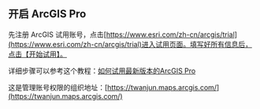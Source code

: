 ## 开启 ArcGIS Pro

先注册 ArcGIS 试用账号，点击[https://www.esri.com/zh-cn/arcgis/trial](https://www.esri.com/zh-cn/arcgis/trial)进入试用页面。填写好所有信息后，点击【开始试用】。

详细步骤可以参考这个教程：[如何试用最新版本的ArcGIS Pro](https://blog.csdn.net/ceibake/article/details/81636873?utm_source=blogxgwz2)

这是管理账号权限的组织地址：[https://twanjun.maps.arcgis.com/](https://twanjun.maps.arcgis.com/)
